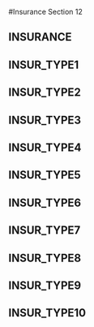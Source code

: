 #Insurance Section 12
## INSURANCE
## INSUR_TYPE1
## INSUR_TYPE2
## INSUR_TYPE3
## INSUR_TYPE4
## INSUR_TYPE5
## INSUR_TYPE6
## INSUR_TYPE7
## INSUR_TYPE8
## INSUR_TYPE9
## INSUR_TYPE10
